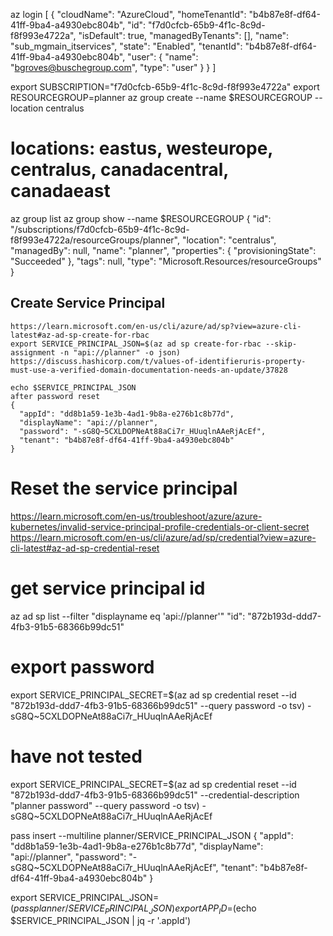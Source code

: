 az login 
[
  {
    "cloudName": "AzureCloud",
    "homeTenantId": "b4b87e8f-df64-41ff-9ba4-a4930ebc804b",
    "id": "f7d0cfcb-65b9-4f1c-8c9d-f8f993e4722a",
    "isDefault": true,
    "managedByTenants": [],
    "name": "sub_mgmain_itservices",
    "state": "Enabled",
    "tenantId": "b4b87e8f-df64-41ff-9ba4-a4930ebc804b",
    "user": {
      "name": "bgroves@buschegroup.com",
      "type": "user"
    }
  }
]

export SUBSCRIPTION="f7d0cfcb-65b9-4f1c-8c9d-f8f993e4722a"
export RESOURCEGROUP=planner
az group create --name $RESOURCEGROUP --location centralus
# locations: eastus, westeurope, centralus, canadacentral, canadaeast
az group list
az group show --name $RESOURCEGROUP
{
  "id": "/subscriptions/f7d0cfcb-65b9-4f1c-8c9d-f8f993e4722a/resourceGroups/planner",
  "location": "centralus",
  "managedBy": null,
  "name": "planner",
  "properties": {
    "provisioningState": "Succeeded"
  },
  "tags": null,
  "type": "Microsoft.Resources/resourceGroups"
}

## Create Service Principal
```
https://learn.microsoft.com/en-us/cli/azure/ad/sp?view=azure-cli-latest#az-ad-sp-create-for-rbac
export SERVICE_PRINCIPAL_JSON=$(az ad sp create-for-rbac --skip-assignment -n "api://planner" -o json)
https://discuss.hashicorp.com/t/values-of-identifieruris-property-must-use-a-verified-domain-documentation-needs-an-update/37828

echo $SERVICE_PRINCIPAL_JSON
after password reset 
{
  "appId": "dd8b1a59-1e3b-4ad1-9b8a-e276b1c8b77d",
  "displayName": "api://planner",
  "password": "-sG8Q~5CXLDOPNeAt88aCi7r_HUuqlnAAeRjAcEf",
  "tenant": "b4b87e8f-df64-41ff-9ba4-a4930ebc804b"
}
```
# Reset the service principal
https://learn.microsoft.com/en-us/troubleshoot/azure/azure-kubernetes/invalid-service-principal-profile-credentials-or-client-secret
https://learn.microsoft.com/en-us/cli/azure/ad/sp/credential?view=azure-cli-latest#az-ad-sp-credential-reset
# get service principal id
az ad sp list --filter "displayname eq 'api://planner'" 
"id": "872b193d-ddd7-4fb3-91b5-68366b99dc51"

# export password
export SERVICE_PRINCIPAL_SECRET=$(az ad sp credential reset --id "872b193d-ddd7-4fb3-91b5-68366b99dc51" --query password -o tsv)
-sG8Q~5CXLDOPNeAt88aCi7r_HUuqlnAAeRjAcEf
# have not tested
export SERVICE_PRINCIPAL_SECRET=$(az ad sp credential reset --id "872b193d-ddd7-4fb3-91b5-68366b99dc51" --credential-description "planner password" --query password -o tsv)
-sG8Q~5CXLDOPNeAt88aCi7r_HUuqlnAAeRjAcEf


pass insert --multiline planner/SERVICE_PRINCIPAL_JSON
{
  "appId": "dd8b1a59-1e3b-4ad1-9b8a-e276b1c8b77d",
  "displayName": "api://planner",
  "password": "-sG8Q~5CXLDOPNeAt88aCi7r_HUuqlnAAeRjAcEf",
  "tenant": "b4b87e8f-df64-41ff-9ba4-a4930ebc804b"
}


export SERVICE_PRINCIPAL_JSON=$(pass planner/SERVICE_PRINCIPAL_JSON)
export APP_ID=$(echo $SERVICE_PRINCIPAL_JSON | jq -r '.appId')
